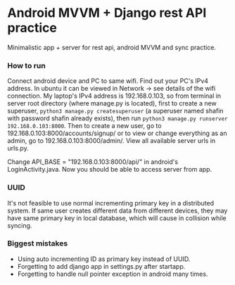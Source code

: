 # Android MVVM + Django rest API practice

Minimalistic app + server for rest api, android MVVM and sync practice.


### How to run

Connect android device and PC to same wifi. Find out your PC's IPv4 address. In ubuntu it can be viewed in Network -> see details of the wifi connection. My laptop's IPv4 address is 192.168.0.103, so from terminal in server root directory (where manage.py is located), first to create a new superuser, `python3 manage.py createsuperuser` (a superuser named shafin with password shafin already exists), then run `python3 manage.py runserver 192.168.0.103:8000`. Then to create a new user, go to 192.168.0.103:8000/accounts/signup/ or to view or change everything as an admin, go to 192.168.0.103:8000/admin/. View all available server urls in urls.py.

Change API_BASE = "192.168.0.103:8000/api/" in android's LoginActivity.java. Now you should be able to access server from app.



### UUID

It's not feasible to use normal incrementing primary key in a distributed system. If same user creates different data from different devices, they may have same primary key in local database, which will cause in collision while syncing.


### Biggest mistakes

- Using auto incrementing ID as primary key instead of UUID.
- Forgetting to add django app in settings.py after startapp.
- Forgetting to handle null pointer exception in android many times.

